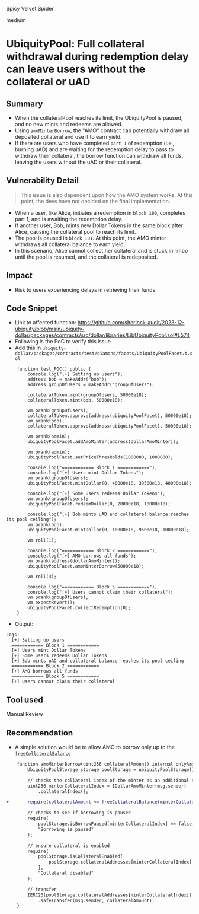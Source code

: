 Spicy Velvet Spider

medium

# UbiquityPool: Full collateral withdrawal during redemption delay can leave users without the collateral or uAD

## Summary
- When the collateralPool reaches its limit, the UbiquityPool is paused, and no new mints and redeems are allowed.
- Using `amoMinterBorrow`, the "AMO" contract can potentially withdraw all deposited collateral and use it to earn yield. 
- If there are users who have completed `part 1` of redemption (i.e., burning uAD) and are waiting for the redemption delay to pass to withdraw their collateral, the borrow function can withdraw all funds, leaving the users without the uAD or their collateral.

## Vulnerability Detail
> This issue is also dependent upon how the AMO system works. At this point, the devs have not decided on the final implementation.
- When a user, like Alice, initiates a redemption in `block 100`, completes part 1, and is awaiting the redemption delay. 
- If another user, Bob, mints new Dollar Tokens in the same block after Alice, causing the collateral pool to reach its limit.
- The pool is paused in `block 101`. At this point, the AMO minter withdraws all collateral balance to earn yield. 
- In this scenario, Alice cannot collect her collateral and is stuck in limbo until the pool is resumed, and the collateral is redeposited. 

## Impact
- Risk to users experiencing delays in retrieving their funds.

## Code Snippet
- Link to affected function: https://github.com/sherlock-audit/2023-12-ubiquity/blob/main/ubiquity-dollar/packages/contracts/src/dollar/libraries/LibUbiquityPool.sol#L574
- Following is the PoC to verify this issue. 
- Add this in `ubiquity-dollar/packages/contracts/test/diamond/facets/UbiquityPoolFacet.t.sol`
```solidity
    function test_POC() public {
        console.log("[+] Setting up users");
        address bob = makeAddr("bob");
        address groupOfUsers = makeAddr("groupOfUsers");

        collateralToken.mint(groupOfUsers, 50000e18);
        collateralToken.mint(bob, 50000e18);

        vm.prank(groupOfUsers);
        collateralToken.approve(address(ubiquityPoolFacet), 50000e18);
        vm.prank(bob);
        collateralToken.approve(address(ubiquityPoolFacet), 50000e18);

        vm.prank(admin);
        ubiquityPoolFacet.addAmoMinter(address(dollarAmoMinter));

        vm.prank(admin);
        ubiquityPoolFacet.setPriceThresholds(1000000, 1000000);

        console.log("============ Block 1 ============");
        console.log("[+] Users mint Dollar Tokens");
        vm.prank(groupOfUsers);
        ubiquityPoolFacet.mintDollar(0, 40000e18, 39500e18, 40000e18);

        console.log("[+] Some users redeems Dollar Tokens");
        vm.prank(groupOfUsers);
        ubiquityPoolFacet.redeemDollar(0, 20000e18, 18000e18);

        console.log("[+] Bob mints uAD and collateral balance reaches its pool ceiling");
        vm.prank(bob);
        ubiquityPoolFacet.mintDollar(0, 10000e18, 9500e18, 10000e18);

        vm.roll(1);

        console.log("============ Block 2 ============");
        console.log("[+] AMO borrows all funds");
        vm.prank(address(dollarAmoMinter));
        ubiquityPoolFacet.amoMinterBorrow(50000e18);

        vm.roll(3);

        console.log("============ Block 5 ============");
        console.log("[+] Users cannot claim their collateral");
        vm.prank(groupOfUsers);
        vm.expectRevert();
        ubiquityPoolFacet.collectRedemption(0);
    }
```
- Output:
```shell
Logs:
  [+] Setting up users
  ============ Block 1 ============
  [+] Users mint Dollar Tokens
  [+] Some users redeems Dollar Tokens
  [+] Bob mints uAD and collateral balance reaches its pool ceiling
  ============ Block 2 ============
  [+] AMO borrows all funds
  ============ Block 5 ============
  [+] Users cannot claim their collateral
```
## Tool used

Manual Review

## Recommendation
- A simple solution would be to allow AMO to borrow only up to the [`freeCollateralBalance`](https://github.com/sherlock-audit/2023-12-ubiquity/blob/main/ubiquity-dollar/packages/contracts/src/dollar/libraries/LibUbiquityPool.sol#L268)
```diff
    function amoMinterBorrow(uint256 collateralAmount) internal onlyAmoMinter {
        UbiquityPoolStorage storage poolStorage = ubiquityPoolStorage();

        // checks the collateral index of the minter as an additional safety check
        uint256 minterCollateralIndex = IDollarAmoMinter(msg.sender)
            .collateralIndex();

+       require(collateralAmount <= freeCollateralBalance(minterCollateralIndex));

        // checks to see if borrowing is paused
        require(
            poolStorage.isBorrowPaused[minterCollateralIndex] == false,
            "Borrowing is paused"
        );

        // ensure collateral is enabled
        require(
            poolStorage.isCollateralEnabled[
                poolStorage.collateralAddresses[minterCollateralIndex]
            ],
            "Collateral disabled"
        );

        // transfer
        IERC20(poolStorage.collateralAddresses[minterCollateralIndex])
            .safeTransfer(msg.sender, collateralAmount);
    }
```